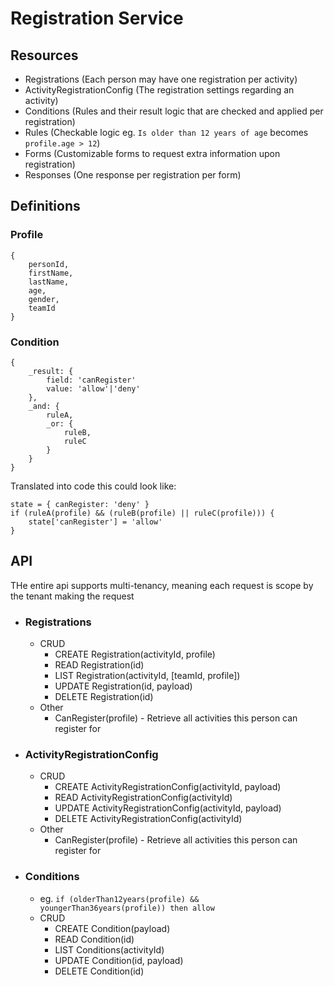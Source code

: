 # Registration Service

## Resources

  - Registrations (Each person may have one registration per activity)
  - ActivityRegistrationConfig (The registration settings regarding an activity)
  - Conditions (Rules and their result logic that are checked and applied per registration)
  - Rules (Checkable logic eg. `Is older than 12 years of age` becomes `profile.age > 12`)
  - Forms (Customizable forms to request extra information upon registration)
  - Responses (One response per registration per form)

## Definitions

### Profile
    {
        personId,
        firstName,
        lastName,
        age,
        gender,
        teamId
    }

### Condition 
    {
        _result: {
            field: 'canRegister'
            value: 'allow'|'deny'
        },
        _and: {
            ruleA,
            _or: {
                ruleB,
                ruleC
            }
        }
    }

Translated into code this could look like:
```
state = { canRegister: 'deny' }
if (ruleA(profile) && (ruleB(profile) || ruleC(profile))) {
    state['canRegister'] = 'allow'
}
```

## API

THe entire api supports multi-tenancy, meaning each request is scope by the tenant making the request

- ### Registrations
  - CRUD
    - CREATE Registration(activityId, profile)
    - READ Registration(id)
    - LIST Registration(activityId, [teamId, profile])
    - UPDATE Registration(id, payload)
    - DELETE Registration(id)
  - Other
    - CanRegister(profile) - Retrieve all activities this person can register for


- ### ActivityRegistrationConfig
    - CRUD
        - CREATE ActivityRegistrationConfig(activityId, payload)
        - READ ActivityRegistrationConfig(activityId)
        - UPDATE ActivityRegistrationConfig(activityId, payload)
        - DELETE ActivityRegistrationConfig(activityId)
    - Other
        - CanRegister(profile) - Retrieve all activities this person can register for

- ### Conditions
  - eg. `if (olderThan12years(profile) && youngerThan36years(profile)) then allow` 
  - CRUD
      - CREATE Condition(payload)
      - READ Condition(id)
      - LIST Conditions(activityId)
      - UPDATE Condition(id, payload)
      - DELETE Condition(id)
